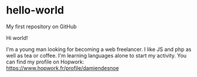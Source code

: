 # hello-world
My first repository on GitHub

Hi world!

I'm a young man looking for becoming a web freelancer. I like JS and php as well as tea or coffee.
I'm learning languages alone to start my activity. You can find my profile on Hopwork: https://www.hopwork.fr/profile/damiendesnoe
